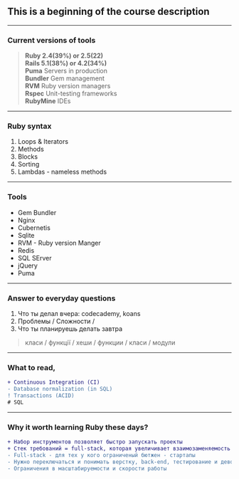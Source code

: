 ## This is a beginning of the course description 

---

### Current versions of tools

> **Ruby 2.4(39%) or 2.5(22)**  
> **Rails 5.1(38%) or 4.2(34%)**  
> **Puma** Servers in production  
> **Bundler** Gem management  
> **RVM** Ruby version managers  
> **Rspec** Unit-testing frameworks  
> **RubyMine** IDEs  

---

### Ruby syntax

1. Loops & Iterators
2. Methods
3. Blocks
4. Sorting
5. Lambdas - nameless methods

---

### Tools

- Gem Bundler
- Nginx 
- Cubernetis
- Sqlite 
- RVM - Ruby version Manger 
- Redis
- SQL SErver
- jQuery
- Puma

---

### Answer to everyday questions

1. Что ты делал вчера: codecademy, koans 
2. Проблемы / Сложности / 
3. Что ты планируешь делать завтра 

> класи / функції / хеши / функции / класи / модули 

--- 

### What to read,

```diff
+ Continuous Integration (CI)
- Database normalization (in SQL)
! Transactions (ACID) 
# SQL
```
---

### Why it worth learning Ruby these days?
```diff
+ Набор инструментов позволяет быстро запускать проекты
+ Стек требований = full-stack, которая увеличивает взаимозаменяемость в команде  
- Full-stack - для тех у кого ограниченый бютжен - стартапы
- Нужно переключаться и понимать верстку, back-end, тестирование и девопс
- Ограничения в масштабируемости и скорости работы
```
